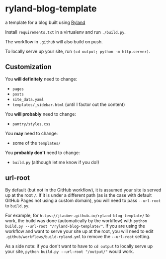 # ryland-blog-template
a template for a blog built using [Ryland](https://github.com/jtauber/ryland)


Install `requirements.txt` in a virtualenv and run `./build.py`.

The workflow in `.github` will also build on push.

To locally serve up your site, run `(cd output; python -m http.server)`.


## Customization

You **will definitely** need to change:
 - `pages`
 - `posts`
 - `site_data.yaml`
 - `templates/_sidebar.html` (until I factor out the content)

You **will probably** need to change:
 - `pantry/styles.css`

You **may** need to change:
 - some of the `templates/`

You **probably don't** need to change:
 - `build.py` (although let me know if you do!)


## url-root

By default (but not in the GitHub workflow), it is assumed your site is served up at the root `/`. If it is under a different path (as is the case with default GitHub Pages not using a custom domain), you will need to pass `--url-root` to `build.py`.

For example, for `https://jtauber.github.io/ryland-blog-template/` to work, the build was done (automatically by the workflow) with `python build.py --url-root "/ryland-blog-template/"`. If you are using the workflow and want to serve your site up at the root, you will need to edit `.github/workflows/build-ryland.yml` to remove the `--url-root` setting.

As a side note: if you don't want to have to `cd output` to locally serve up your site, `python build.py --url-root "/output/"` would work.
